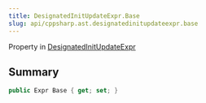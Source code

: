 ```yaml
---
title: DesignatedInitUpdateExpr.Base
slug: api/cppsharp.ast.designatedinitupdateexpr.base
---
```

Property in [DesignatedInitUpdateExpr](/api/cppsharp/ast/designatedinitupdateexpr)

## Summary



```csharp
public Expr Base { get; set; }
```

